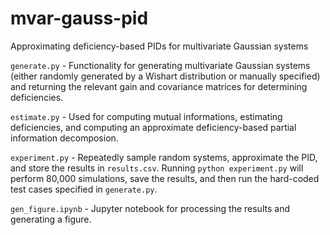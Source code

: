 # mvar-gauss-pid
Approximating deficiency-based PIDs for multivariate Gaussian systems

`generate.py` - Functionality for generating multivariate Gaussian systems (either randomly generated by a Wishart distribution or manually specified) and returning the relevant gain and covariance matrices for determining deficiencies.

`estimate.py` - Used for computing mutual informations, estimating deficiencies, and computing an approximate deficiency-based partial information decomposion.

`experiment.py` - Repeatedly sample random systems, approximate the PID, and store the results in `results.csv`. Running `python experiment.py` will perform 80,000 simulations, save the results, and then run the hard-coded test cases specified in `generate.py`.

`gen_figure.ipynb` - Jupyter notebook for processing the results and generating a figure.
